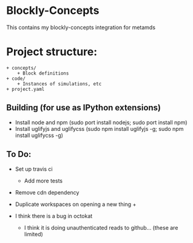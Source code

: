 # Blockly-Concepts
This contains my blockly-concepts integration for metamds

# Project structure:
    + concepts/
        + Block definitions
    + code/
        + Instances of simulations, etc
    + project.yaml

## Building (for use as IPython extensions)
+ Install node and npm (sudo port install nodejs; sudo port install npm)
+ Install uglifyjs and uglifycss (sudo npm install uglifyjs -g; sudo npm install uglifycss -g)

## To Do:
+ Set up travis ci
    + Add more tests

+ Remove cdn dependency

+ Duplicate workspaces on opening a new thing
    + 

+ I think there is a bug in octokat
    + I think it is doing unauthenticated reads to github... (these are limited)


